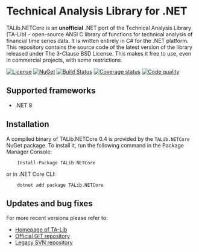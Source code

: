 # Technical Analysis Library for .NET

TALib.NETCore is an **unofficial** .NET port of the Technical Analysis Library (TA-Lib) - open-source ANSI C library of functions for technical analysis of financial time series data. It is written entirely in C# for the .NET platform. This repository contains the source code of the latest version of the library released under The 3-Clause BSD License. This makes it free to use, even in commercial projects, with some restrictions.

[![License](https://img.shields.io/github/license/hmG3/TA-Lib.NETCore?logo=open-source-initiative)](https://opensource.org/licenses/LGPL-3.0)
[![NuGet](https://img.shields.io/nuget/v/TALib.NETCore.svg?logo=nuget)](https://nuget.org/packages/TALib.NETCore)
[![Build Status](https://github.com/hmG3/TA-Lib.NETCore/actions/workflows/dotnet.yml/badge.svg)](https://github.com/hmG3/TA-Lib.NETCore/actions/workflows/dotnet.yml)
[![Coverage status](https://codecov.io/gh/hmG3/TA-Lib.NETCore/graph/badge.svg?token=5UZLT4JBHQ)](https://codecov.io/gh/hmG3/TA-Lib.NETCore)
[![Code quality](https://app.codacy.com/project/badge/Grade/6fcd7ac9e7d94c0d896638418318e2d0)](https://app.codacy.com/gh/hmG3/TA-Lib.NETCore/dashboard)

## Supported frameworks

- .NET 8

## Installation

A compiled binary of TALib.NETCore 0.4 is provided by the `TALib.NETCore` NuGet package. To install it, run the following command in the Package Manager Console:

```shell
    Install-Package TALib.NETCore
```

or in .NET Core CLI:

```shell
    dotnet add package TALib.NETCore
```

## Updates and bug fixes

For more recent versions please refer to:

- [Homepage of TA-Lib](https://ta-lib.org/)
- [Official GIT repository](https://github.com/TA-Lib/ta-lib)
- [Legacy SVN repository](https://svn.code.sf.net/p/ta-lib/code/trunk/ta-lib/c/)
